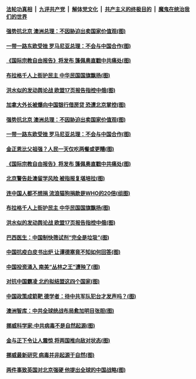 ####  [法轮功真相](../../../../basic/blob/master/README.md?t=06120701) &nbsp;|&nbsp; [九评共产党](../../../../9ping.md/blob/master/README.md?t=06120701) &nbsp;|&nbsp; [解体党文化](../../../../jtdwh.md/blob/master/README.md?t=06120701)  &nbsp;|&nbsp; [共产主义的终极目的](../../../../gczydzjmd.md/blob/master/README.md?t=06120701) &nbsp;|&nbsp; [魔鬼在统治我们的世界](../../../../mgztzwmdsj.md/blob/master/README.md?t=06120701) 

#### [强势抗北京 澳洲总理：不因胁迫出卖国家价值观(图)](../pages/p9/936201.md?t=06120701) 

#### [一带一路东欧受挫 罗马尼亚总理：不会与中国合作(图)](../pages/p9/936153.md?t=06120701) 

#### [《国际宗教自由报告》将发布 篷佩奥直戳中共痛处(图)](../pages/p9/936147.md?t=06120701) 

#### [布拉格千人上街护民主 中华民国国旗飘扬(图)](../pages/p9/936130.md?t=06120701) 


#### [洪水似的发动舆论战 欧盟17页报告指控中俄(图)](../pages/p9/936081.md?t=06120701) 

#### [加拿大外长被爆向中国银行借房贷 恐遭北京掌控(图)](../pages/p9/936225.md?t=06120701) 

#### [强势抗北京 澳洲总理：不因胁迫出卖国家价值观(图)](../pages/p9/936201.md?t=06120701) 

#### [一带一路东欧受挫 罗马尼亚总理：不会与中国合作(图)](../pages/p9/936153.md?t=06120701) 

#### [金正恩比父祖强？人民一天仅吃两餐或更糟(图)](../pages/p9/936097.md?t=06120701) 

#### [《国际宗教自由报告》将发布 篷佩奥直戳中共痛处(图)](../pages/p9/936147.md?t=06120701) 

#### [北京警告赴澳留学风险 被指报复堪培拉(图)](../pages/p9/936145.md?t=06120701) 

#### [连中国人都不想捐 流浪猫狗捐款是WHO的20倍(组图)](../pages/p9/936100.md?t=06120701) 

#### [布拉格千人上街护民主 中华民国国旗飘扬(图)](../pages/p9/936130.md?t=06120701) 


#### [洪水似的发动舆论战 欧盟17页报告指控中俄(图)](../pages/p9/936081.md?t=06120701) 

#### [巴西医生：中国制快筛试剂“完全是垃圾”(图)](../pages/p9/936058.md?t=06120701) 

#### [中国抗疫白皮书出炉 让谭德塞竟不知如何回答(图)](../pages/p9/935980.md?t=06120701) 

#### [中国投资涌入 南美“丛林之王”遭殃了(图)](../pages/p9/936049.md?t=06120701) 

#### [对抗中国霸凌 北约拟结盟这四个国家(图)](../pages/p9/936045.md?t=06120701) 

#### [中国政策成箭靶 德学者：待中共军队犯台才发声吗？(图)](../pages/p9/935977.md?t=06120701) 

#### [澳洲智库：中共全球统战布局愈加明目张胆(图)](../pages/p9/935971.md?t=06120701) 

#### [挪威科学家:中共病毒不是自然起源(图)](../pages/p9/935967.md?t=06120701) 

#### [金与正下令让人震惊 将两国推向敌对状态(图)](../pages/p9/935950.md?t=06120701) 

#### [挪威最新研究 病毒并非起源于自然(图)](../pages/p9/935940.md?t=06120701) 

#### [两件事致英国对北京强硬 他提出全球的中国战略(图)](../pages/p9/935871.md?t=06120701) 

